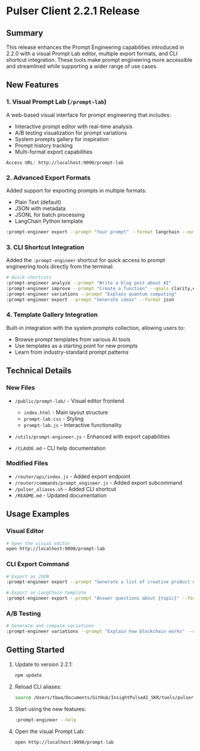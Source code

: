# Pulser Client 2.2.1 Release

## Summary

This release enhances the Prompt Engineering capabilities introduced in 2.2.0 with a visual Prompt Lab editor, multiple export formats, and CLI shortcut integration. These tools make prompt engineering more accessible and streamlined while supporting a wider range of use cases.

## New Features

### 1. Visual Prompt Lab (`/prompt-lab`)

A web-based visual interface for prompt engineering that includes:

- Interactive prompt editor with real-time analysis
- A/B testing visualization for prompt variations
- System prompts gallery for inspiration
- Prompt history tracking
- Multi-format export capabilities

```
Access URL: http://localhost:9090/prompt-lab
```

### 2. Advanced Export Formats

Added support for exporting prompts in multiple formats:

- Plain Text (default)
- JSON with metadata
- JSONL for batch processing
- LangChain Python template

```bash
:prompt-engineer export --prompt "Your prompt" --format langchain --output prompt.py
```

### 3. CLI Shortcut Integration

Added the `:prompt-engineer` shortcut for quick access to prompt engineering tools directly from the terminal:

```bash
# Quick shortcuts
:prompt-engineer analyze --prompt "Write a blog post about AI"
:prompt-engineer improve --prompt "Create a function" --goals clarity,examples
:prompt-engineer variations --prompt "Explain quantum computing"
:prompt-engineer export --prompt "Generate ideas" --format json
```

### 4. Template Gallery Integration

Built-in integration with the system prompts collection, allowing users to:

- Browse prompt templates from various AI tools
- Use templates as a starting point for new prompts
- Learn from industry-standard prompt patterns

## Technical Details

### New Files

- `/public/prompt-lab/` - Visual editor frontend
  - `index.html` - Main layout structure
  - `prompt-lab.css` - Styling
  - `prompt-lab.js` - Interactive functionality

- `/utils/prompt-engineer.js` - Enhanced with export capabilities
- `/CLAUDE.md` - CLI help documentation

### Modified Files

- `/router/api/index.js` - Added export endpoint
- `/router/commands/prompt_engineer.js` - Added export subcommand
- `/pulser_aliases.sh` - Added CLI shortcut
- `/README.md` - Updated documentation

## Usage Examples

### Visual Editor

```bash
# Open the visual editor
open http://localhost:9090/prompt-lab
```

### CLI Export Command

```bash
# Export as JSON
:prompt-engineer export --prompt "Generate a list of creative product names" --format json --output names.json

# Export as LangChain template
:prompt-engineer export --prompt "Answer questions about {topic}" --format langchain --output qa_template.py
```

### A/B Testing

```bash
# Generate and compare variations
:prompt-engineer variations --prompt "Explain how blockchain works" --count 5 --output variations/
```

## Getting Started

1. Update to version 2.2.1:
   ```bash
   npm update
   ```

2. Reload CLI aliases:
   ```bash
   source /Users/tbwa/Documents/GitHub/InsightPulseAI_SKR/tools/pulser_aliases.sh
   ```

3. Start using the new features:
   ```bash
   :prompt-engineer --help
   ```

4. Open the visual Prompt Lab:
   ```bash
   open http://localhost:9090/prompt-lab
   ```